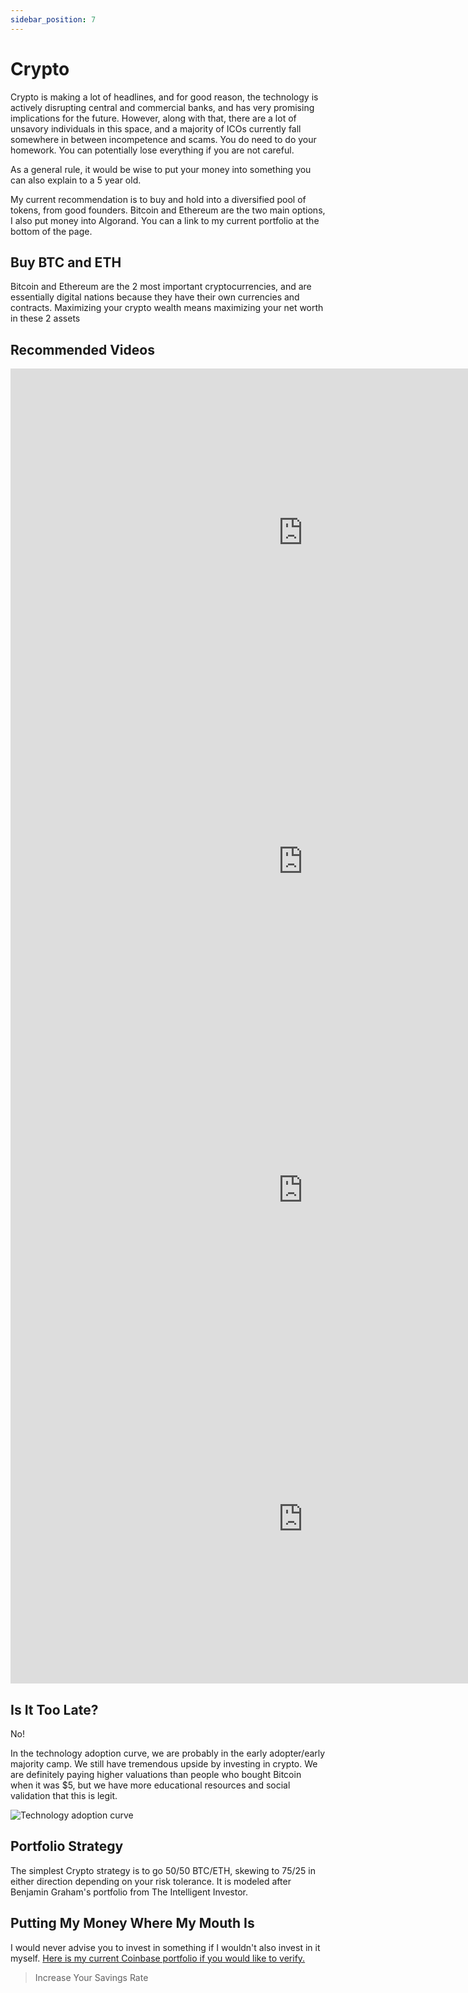 ```yaml
---
sidebar_position: 7
---
```


# Crypto

Crypto is making a lot of headlines, and for good reason, the technology is actively disrupting central and commercial banks, and has very promising implications for the future. However, along with that, there are a lot of unsavory individuals in this space, and a majority of ICOs currently fall somewhere in between incompetence and scams. You do need to do your homework. You can potentially lose everything if you are not careful.

As a general rule, it would be wise to put your money into something you can also explain to a 5 year old. 

My current recommendation is to buy and hold into a diversified pool of tokens, from good founders. Bitcoin and Ethereum are the two main options, I also put money into Algorand. You can a link to my current portfolio at the bottom of the page.

## Buy BTC and ETH

Bitcoin and Ethereum are the 2 most important cryptocurrencies, and are essentially digital nations because they have their own currencies and contracts. Maximizing your crypto wealth means maximizing your net worth in these 2 assets

## Recommended Videos

<iframe width="935" height="526" src="https://www.youtube.com/embed/Xb4g8LzcFSI" title="YouTube video player" frameborder="0" allow="accelerometer; autoplay; clipboard-write; encrypted-media; gyroscope; picture-in-picture" allowfullscreen></iframe>
<iframe width="935" height="526" src="https://www.youtube.com/embed/MhldkvdS_rM" title="YouTube video player" frameborder="0" allow="accelerometer; autoplay; clipboard-write; encrypted-media; gyroscope; picture-in-picture" allowfullscreen></iframe>
<iframe width="935" height="526" src="https://www.youtube.com/embed/G80Jq6ZwnOY" title="YouTube video player" frameborder="0" allow="accelerometer; autoplay; clipboard-write; encrypted-media; gyroscope; picture-in-picture" allowfullscreen></iframe>
<iframe width="935" height="526" src="https://www.youtube.com/embed/EH6vE97qIP4" title="YouTube video player" frameborder="0" allow="accelerometer; autoplay; clipboard-write; encrypted-media; gyroscope; picture-in-picture" allowfullscreen></iframe>

## Is It Too Late?

No! 

In the technology adoption curve, we are probably in the early adopter/early majority camp. We still have tremendous upside by investing in crypto. We are definitely paying higher valuations than people who bought Bitcoin when it was $5, but we have more educational resources and social validation that this is legit. 

![Technology adoption curve](/img/technology-adoption.jpeg)

## Portfolio Strategy

The simplest Crypto strategy is to go 50/50 BTC/ETH, skewing to 75/25 in either direction depending on your risk tolerance. It is modeled after Benjamin Graham's portfolio from The Intelligent Investor.

## Putting My Money Where My Mouth Is

I would never advise you to invest in something if I wouldn't also invest in it myself. [Here is my current Coinbase portfolio if you would like to verify.](https://www.coinbase.com/portfolio/1a111208-34ea-4a02-beef-3b7f6d3102d6?utm_source=share&utm_platform=iOS)

>Increase Your Savings Rate